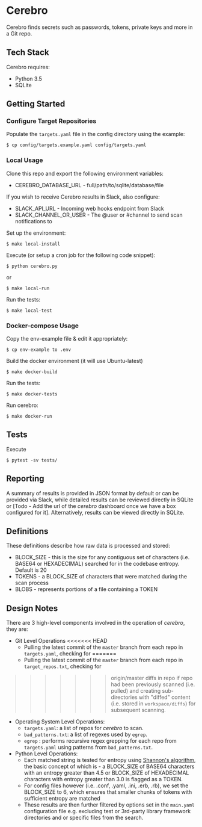 Cerebro
=======
Cerebro finds secrets such as passwords, tokens, private keys and more in a Git repo.

## Tech Stack
Cerebro requires:
* Python 3.5
* SQLite

## Getting Started
### Configure Target Repositories
Populate the `targets.yaml` file in the config directory using the example:

`$ cp config/targets.example.yaml config/targets.yaml`

### Local Usage
Clone this repo and export the following environment variables:
* CEREBRO_DATABASE_URL - full/path/to/sqlite/database/file

If you wish to receive Cerebro results in Slack, also configure:
* SLACK_API_URL - Incoming web hooks endpoint from Slack
* SLACK_CHANNEL_OR_USER - The @user or #channel to send scan notifications to

Set up the environment:

`$ make local-install`

Execute (or setup a cron job for the following code snippet):

`$ python cerebro.py` 

or

`$ make local-run`

Run the tests:

`$ make local-test`

### Docker-compose Usage
Copy the env-example file & edit it appropriately:

`$ cp env-example to .env`

Build the docker environment (it will use Ubuntu-latest)

`$ make docker-build`

Run the tests:

`$ make docker-tests`

Run cerebro:

`$ make docker-run`

## Tests
Execute
```
$ pytest -sv tests/
```

## Reporting
A summary of results is provided in JSON format by default or can be provided via Slack, while detailed results can be reviewed directly in SQLite or
[Todo - Add the url of the *cerebro* dashboard once we have a box configured for it]. Alternatively, results can be viewed directly in SQLite.

## Definitions
These definitions describe how raw data is processed and stored:
* BLOCK_SIZE - this is the size for any contiguous set of characters (i.e. BASE64 or HEXADECIMAL) searched for in the
codebase entropy. Default is 20
* TOKENS - a BLOCK_SIZE of characters that were matched during the scan process
* BLOBS - represents portions of a file containing a TOKEN

## Design Notes
There are 3 high-level components involved in the operation of *cerebro*, they are:
* Git Level Operations
<<<<<<< HEAD
    * Pulling the latest commit of the ```master``` branch from each repo in ```targets.yaml```, checking for
=======
    * Pulling the latest commit of the ```master``` branch from each repo in ```target_repos.txt```, checking for
>>>>>>> origin/master
    diffs in repo if repo had been previously scanned (i.e. pulled) and creating sub-directories with "diffed" content
    (i.e. stored in ```workspace/diffs```) for subsequent scanning.
* Operating System Level Operations:
    * ```targets.yaml```: a list of repos for *cerebro* to scan.
    * ```bad_patterns.txt```: a list of regexes used by ```egrep```.
    * ```egrep``` : performs recursive regex grepping for each repo from ```targets.yaml``` using patterns from
    ```bad_patterns.txt```.
* Python Level Operations:
    * Each matched string is tested for entropy
    using [Shannon's algorithm](http://blog.dkbza.org/2007/05/scanning-data-for-entropy-anomalies.html),
    the basic concept of which is - a BLOCK_SIZE of BASE64 characters with an entropy greater than 4.5 or BLOCK_SIZE
    of HEXADECIMAL characters with entropy greater than 3.0 is flagged as a TOKEN.
    * For config files however (i.e. .conf, .yaml, .ini, .erb, .rb), we set the BLOCK_SIZE to 6, which ensures that
    smaller chunks of tokens with sufficient entropy are matched
    * These results are then further filtered by options set in the ```main.yaml``` configuration file e.g. excluding test or 3rd-party library framework directories and or specific files from the search.
